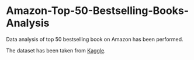 # Amazon-Top-50-Bestselling-Books-Analysis
Data analysis of top 50 bestselling book on Amazon has been performed. 

The dataset has been taken from [Kaggle](https://www.kaggle.com/sootersaalu/amazon-top-50-bestselling-books-2009-2019).
